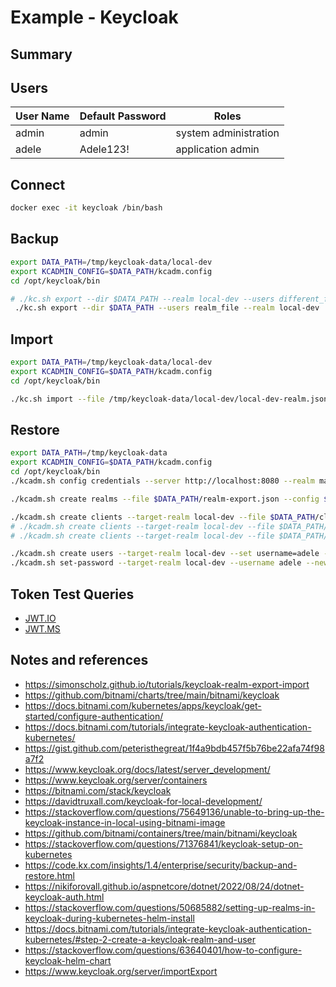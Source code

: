 # Example - Keycloak

## Summary

## Users 

User Name | Default Password | Roles 
--------- | ---------------- | ------------------------
admin     | admin            | system administration
adele     | Adele123!        | application admin


## Connect

```bash
docker exec -it keycloak /bin/bash
```

## Backup

```bash
export DATA_PATH=/tmp/keycloak-data/local-dev
export KCADMIN_CONFIG=$DATA_PATH/kcadm.config
cd /opt/keycloak/bin

# ./kc.sh export --dir $DATA_PATH --realm local-dev --users different_files
 ./kc.sh export --dir $DATA_PATH --users realm_file --realm local-dev
```

## Import

```bash
export DATA_PATH=/tmp/keycloak-data/local-dev
export KCADMIN_CONFIG=$DATA_PATH/kcadm.config
cd /opt/keycloak/bin

./kc.sh import --file /tmp/keycloak-data/local-dev/local-dev-realm.json
```

## Restore

```bash
export DATA_PATH=/tmp/keycloak-data
export KCADMIN_CONFIG=$DATA_PATH/kcadm.config
cd /opt/keycloak/bin
./kcadm.sh config credentials --server http://localhost:8080 --realm master --user admin --password admin --config $KCADMIN_CONFIG

./kcadm.sh create realms --file $DATA_PATH/realm-export.json --config $KCADMIN_CONFIG

./kcadm.sh create clients --target-realm local-dev --file $DATA_PATH/client-dotnet-webapi.json --config $KCADMIN_CONFIG
# ./kcadm.sh create clients --target-realm local-dev --file $DATA_PATH/client-node-express.json --config $KCADMIN_CONFIG
# ./kcadm.sh create clients --target-realm local-dev --file $DATA_PATH/client-java-springboot.json --config $KCADMIN_CONFIG

./kcadm.sh create users --target-realm local-dev --set username=adele --set enabled=true --set firstName=Adele --set lastName=Admin --set email=adele@fake.io --config $KCADMIN_CONFIG
./kcadm.sh set-password --target-realm local-dev --username adele --new-password Adele123! --config $KCADMIN_CONFIG
```


## Token Test Queries

* [JWT.IO](http://localhost:8081/realms/local-dev/protocol/openid-connect/auth?response_type=token&client_id=dotnet-webapi&redirect_uri=https%3A%2F%2Fjwt.io%2F)
* [JWT.MS](http://localhost:8081/realms/local-dev/protocol/openid-connect/auth?response_type=token&client_id=dotnet-webapi&redirect_uri=https%3A%2F%2Fjwt.ms%2F)

## Notes and references

* https://simonscholz.github.io/tutorials/keycloak-realm-export-import
* https://github.com/bitnami/charts/tree/main/bitnami/keycloak
* https://docs.bitnami.com/kubernetes/apps/keycloak/get-started/configure-authentication/
* https://docs.bitnami.com/tutorials/integrate-keycloak-authentication-kubernetes/
* https://gist.github.com/peteristhegreat/1f4a9bdb457f5b76be22afa74f98a7f2
* https://www.keycloak.org/docs/latest/server_development/
* https://www.keycloak.org/server/containers
* https://bitnami.com/stack/keycloak
* https://davidtruxall.com/keycloak-for-local-development/
* https://stackoverflow.com/questions/75649136/unable-to-bring-up-the-keycloak-instance-in-local-using-bitnami-image
* https://github.com/bitnami/containers/tree/main/bitnami/keycloak
* https://stackoverflow.com/questions/71376841/keycloak-setup-on-kubernetes
* https://code.kx.com/insights/1.4/enterprise/security/backup-and-restore.html
* https://nikiforovall.github.io/aspnetcore/dotnet/2022/08/24/dotnet-keycloak-auth.html
* https://stackoverflow.com/questions/50685882/setting-up-realms-in-keycloak-during-kubernetes-helm-install
* https://docs.bitnami.com/tutorials/integrate-keycloak-authentication-kubernetes/#step-2-create-a-keycloak-realm-and-user
* https://stackoverflow.com/questions/63640401/how-to-configure-keycloak-helm-chart
* https://www.keycloak.org/server/importExport